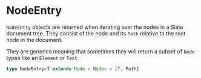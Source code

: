 # NodeEntry

`NodeEntry` objects are returned when iterating over the nodes in a Slate document tree. They consist of the node and its `Path` relative to the root node in the document.

They are generics meaning that sometimes they will return a subset of `Node` types like an `Element` or `Text`.

```typescript
type NodeEntry<T extends Node = Node> = [T, Path]
```
